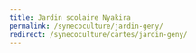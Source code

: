 ```yaml
---
title: Jardin scolaire Nyakira
permalink: /synecoculture/jardin-geny/
redirect: /synecoculture/cartes/jardin-geny/
---
```

